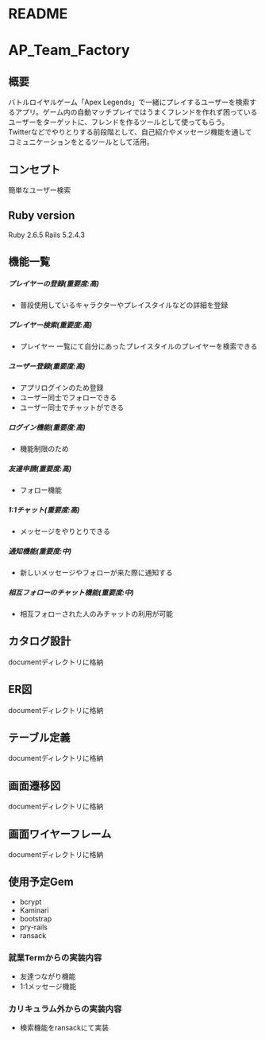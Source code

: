 # README
# AP_Team_Factory

## 概要
バトルロイヤルゲーム「Apex Legends」で一緒にプレイするユーザーを検索するアプリ。ゲーム内の自動マッチプレイではうまくフレンドを作れず困っているユーザーをターゲットに、フレンドを作るツールとして使ってもらう。  
Twitterなどでやりとりする前段階として、自己紹介やメッセージ機能を通してコミュニケーションをとるツールとして活用。

## コンセプト
簡単なユーザー検索
## Ruby version
Ruby 2.6.5  Rails 5.2.4.3
## 機能一覧
##### プレイヤーの登録(重要度:高)
  - 普段使用しているキャラクターやプレイスタイルなどの詳細を登録

##### プレイヤー検索(重要度:高)
  - プレイヤー 一覧にて自分にあったプレイスタイルのプレイヤーを検索できる

##### ユーザー登録(重要度:高)
  - アプリログインのため登録
  - ユーザー同士でフォローできる
  - ユーザー同士でチャットができる

##### ログイン機能(重要度:高)
  - 機能制限のため

#####  友達申請(重要度:高)
  - フォロー機能

##### 1:1チャット(重要度:高)
  - メッセージをやりとりできる

##### 通知機能(重要度:中)
  - 新しいメッセージやフォローが来た際に通知する

##### 相互フォローのチャット機能(重要度:中)
  - 相互フォローされた人のみチャットの利用が可能

## カタログ設計
documentディレクトリに格納
## ER図
documentディレクトリに格納
## テーブル定義
documentディレクトリに格納
## 画面遷移図
documentディレクトリに格納
## 画面ワイヤーフレーム
documentディレクトリに格納

## 使用予定Gem
- bcrypt
- Kaminari
- bootstrap
- pry-rails
- ransack

### 就業Termからの実装内容
- 友達つながり機能
- 1:1メッセージ機能

### カリキュラム外からの実装内容
- 検索機能をransackにて実装
